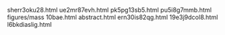 sherr3oku28.html
ue2mr87evh.html
pk5pg13sb5.html
pu5i8g7mmb.html
figures/mass
10bae.html
abstract.html
ern30is82qg.html
19e3j9dcol8.html
l6bkdiaslig.html